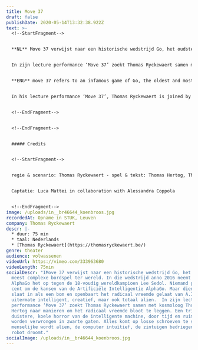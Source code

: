 ```yaml
---
title: Move 37
draft: false
publishDate: 2020-05-14T13:32:38.922Z
text: >-
  <!--StartFragment-->


  **NL** Move 37 verwijst naar een historische wedstrijd Go, het oudste en meest complexe bordspel ter wereld. In die wedstrijd anno 2016 neemt Google’s AlphaGo het op tegen de 18-voudig wereldkampioen Lee Sedol. Niemand gaf een cent om de kansen van de Artificiële Intelligentie AlphaGo. Maar diens zet 37 slaat in als een bom en openbaart het radicaal vreemde gelaat van A.I.: uitermate intelligent, creatief, maar ook totaal alien. 


  In zijn lecture performance ‘Move 37’ zoekt Thomas Ryckewaert samen met kosmoloog Thomas Hertog naar manieren om het radicaal vreemde bloot te leggen. Een trip door de duistere, koele horror van de intelligente machine, door tijd en ruimte die worden verwrongen in zwarte gaten. Alles komt op losse schroeven te staan; het menselijke wordt alien, de computer intuïtief, de zintuigen bedriegen en de robot droomt.


  **ENG** move 37 refers to an infamous game of Go, the oldest and most complex board game in the world. In 2016, Google’s AlphaGo challenged the 18-time world champion, Lee Sedol. As a game of Go is won by the presumed exclusively human skills of intuition and creativity, nobody expected an Artificial Intelligence to beat a human champion. But AlphaGo’s move 37 hits like a bomb and reveals the radical weirdness of A.I.: highly intelligent, creative, but also completely alien.


  In his lecture performance ‘Move 37’, Thomas Ryckewaert is joined by cosmologist Thomas Hertog to deal with phenomena that are beyond human imagination. They embark on a trip through the dark, cool horror of the intelligent machine, through time and space warped in black holes. In ‘Move 37’, nothing is what it seems; human becomes alien, the computer intuitive, perception is deceived and the robot dreams.


  <!--EndFragment-->


  <!--EndFragment-->


  ##### Credits


  <!--StartFragment-->


  regie & scenario: Thomas Ryckewaert - spel & tekst: Thomas Hertog, Thomas Ryckewaert - dramaturgie: Kristof Van Baarle - scenografie: Erki De Vries - licht: Janneke Donkersloot & Giacomo Gorini - geluid: Jürgen Deblonde - video: Paul Van Caudenberg - kostuums: Andrea Kränzlin - regie-assistentie: Sibran Sampers - stage: Margarida Ramalhete - productieleidster: Charlotte Cornelissen - management: Karen Feys\ \ coproducenten: Platform 0090, Instituut voor Theoretische Fysica (KULeuven), deSingel Internationale Kunstcampus, Het Laatste Bedrijf\ \ \ in samenwerking met: WP Zimmer, BUDA\ \ Deze productie kwam tot stand met de steun van de Tax Shelter maatregel van de Belgische Federale Overheid, Gallop Tax Shelter en met de steun van de Vlaamse Overheid.


  Captatie: Luca Mattei in collaboration with Alessandra Coppola


  <!--EndFragment-->
image: /uploads/in__br46644_koenbroos.jpg
recordedAt: Opname in STUK, Leuven
company: Thomas Ryckewaert
descr: |-
  * duur: 75 min
  * taal: Nederlands
  * [Thomas Ryckewaert](https://thomasryckewaert.be/)
genre: theater
audience: volwassenen
videoUrl: https://vimeo.com/333963680
videoLength: 75min
socialDescr: "IMove 37 verwijst naar een historische wedstrijd Go, het oudste en
  meest complexe bordspel ter wereld. In die wedstrijd anno 2016 neemt Google’s
  AlphaGo het op tegen de 18-voudig wereldkampioen Lee Sedol. Niemand gaf een
  cent om de kansen van de Artificiële Intelligentie AlphaGo. Maar diens zet 37
  slaat in als een bom en openbaart het radicaal vreemde gelaat van A.I.:
  uitermate intelligent, creatief, maar ook totaal alien.  In zijn lecture
  performance ‘Move 37’ zoekt Thomas Ryckewaert samen met kosmoloog Thomas
  Hertog naar manieren om het radicaal vreemde bloot te leggen. Een trip door de
  duistere, koele horror van de intelligente machine, door tijd en ruimte die
  worden verwrongen in zwarte gaten. Alles komt op losse schroeven te staan; het
  menselijke wordt alien, de computer intuïtief, de zintuigen bedriegen en de
  robot droomt."
socialImage: /uploads/in__br46644_koenbroos.jpg
---
```

